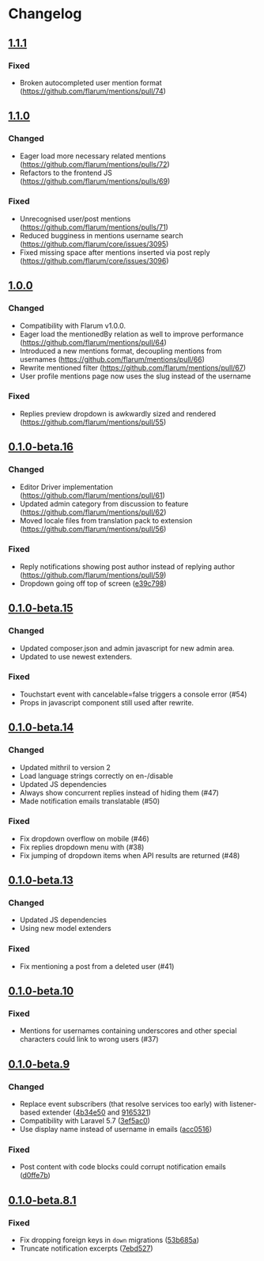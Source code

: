 # Changelog

## [1.1.1](https://github.com/flarum/mentions/compare/v1.1.0...v1.1.1)

### Fixed
- Broken autocompleted user mention format (https://github.com/flarum/mentions/pull/74)

## [1.1.0](https://github.com/flarum/mentions/compare/v1.0.0...v1.1.0)

### Changed
- Eager load more necessary related mentions (https://github.com/flarum/mentions/pulls/72)
- Refactors to the frontend JS (https://github.com/flarum/mentions/pulls/69) 

### Fixed
- Unrecognised user/post mentions (https://github.com/flarum/mentions/pulls/71)
- Reduced bugginess in mentions username search (https://github.com/flarum/core/issues/3095)
- Fixed missing space after mentions inserted via post reply (https://github.com/flarum/core/issues/3096)

## [1.0.0](https://github.com/flarum/mentions/compare/v0.1.0-beta.16...v1.0.0)

### Changed
- Compatibility with Flarum v1.0.0.
- Eager load the mentionedBy relation as well to improve performance (https://github.com/flarum/mentions/pull/64)
- Introduced a new mentions format, decoupling mentions from usernames (https://github.com/flarum/mentions/pull/66)
- Rewrite mentioned filter (https://github.com/flarum/mentions/pull/67)
- User profile mentions page now uses the slug instead of the username 

### Fixed
- Replies preview dropdown is awkwardly sized and rendered (https://github.com/flarum/mentions/pull/55)

## [0.1.0-beta.16](https://github.com/flarum/mentions/compare/v0.1.0-beta.15...v0.1.0-beta.16)

### Changed
- Editor Driver implementation (https://github.com/flarum/mentions/pull/61)
- Updated admin category from discussion to feature (https://github.com/flarum/mentions/pull/62)
- Moved locale files from translation pack to extension (https://github.com/flarum/mentions/pull/56)

### Fixed
- Reply notifications showing post author instead of replying author (https://github.com/flarum/mentions/pull/59)
- Dropdown going off top of screen ([e39c798](https://github.com/flarum/mentions/commit/e39c798298ba2b3130ed97945aefeff6af14a5d4))

## [0.1.0-beta.15](https://github.com/flarum/mentions/compare/v0.1.0-beta.14.1...v0.1.0-beta.15)

### Changed
- Updated composer.json and admin javascript for new admin area.
- Updated to use newest extenders.

### Fixed
- Touchstart event with cancelable=false triggers a console error (#54)
- Props in javascript component still used after rewrite.

## [0.1.0-beta.14](https://github.com/flarum/mentions/compare/v0.1.0-beta.13...v0.1.0-beta.14)

### Changed
- Updated mithril to version 2
- Load language strings correctly on en-/disable
- Updated JS dependencies
- Always show concurrent replies instead of hiding them (#47)
- Made notification emails translatable (#50)

### Fixed
- Fix dropdown overflow on mobile (#46)
- Fix replies dropdown menu with (#38)
- Fix jumping of dropdown items when API results are returned (#48)

## [0.1.0-beta.13](https://github.com/flarum/mentions/compare/v0.1.0-beta.12...v0.1.0-beta.13)

### Changed
- Updated JS dependencies
- Using new model extenders

### Fixed
- Fix mentioning a post from a deleted user (#41)

## [0.1.0-beta.10](https://github.com/flarum/mentions/compare/v0.1.0-beta.9...v0.1.0-beta.10)

### Fixed
- Mentions for usernames containing underscores and other special characters could link to wrong users (#37)

## [0.1.0-beta.9](https://github.com/flarum/mentions/compare/v0.1.0-beta.8.1...v0.1.0-beta.9)

### Changed
- Replace event subscribers (that resolve services too early) with listener-based extender ([4b34e50](https://github.com/flarum/mentions/commit/4b34e5096d1a2cef127b41756ebd7b4eb46bb0dd) and [9165321](https://github.com/flarum/mentions/commit/91653218eaeb031f644b1763297097b03c6aaac1))
- Compatibility with Laravel 5.7 ([3ef5ac0](https://github.com/flarum/mentions/commit/3ef5ac0cce350aff9db93c28c8ba3432dab86bcd))
- Use display name instead of username in emails ([acc0516](https://github.com/flarum/mentions/commit/acc0516a18d691095dc3657648f1bc16d0c5f51f)) 

### Fixed
- Post content with code blocks could corrupt notification emails ([d0ffe7b](https://github.com/flarum/mentions/commit/d0ffe7b9f1eb48e03ad546b28199322cd2011650))

## [0.1.0-beta.8.1](https://github.com/flarum/mentions/compare/v0.1.0-beta.8...v0.1.0-beta.8.1)

### Fixed
- Fix dropping foreign keys in `down` migrations ([53b685a](https://github.com/flarum/mentions/commit/53b685a8539753c88d72eb92237749e3823b3bbf))
- Truncate notification excerpts ([7ebd527](https://github.com/flarum/mentions/commit/7ebd527487df12187a3471f5b4dfe7eaac394c7a))
